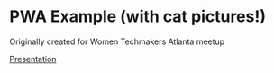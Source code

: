 # PWA Example (with cat pictures!)

Originally created for Women Techmakers Atlanta meetup

[Presentation](https://docs.google.com/presentation/d/171XaOrC2a2HkBcbMtNgMgV6CKrsxjLSKDRJRh24QxEQ/edit?usp=sharing)
